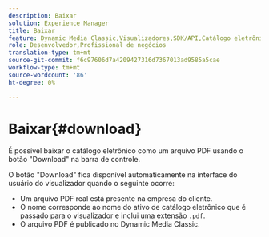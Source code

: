 ```yaml
---
description: Baixar
solution: Experience Manager
title: Baixar
feature: Dynamic Media Classic,Visualizadores,SDK/API,Catálogo eletrônico
role: Desenvolvedor,Profissional de negócios
translation-type: tm+mt
source-git-commit: f6c97606d7a4209427316d7367013ad9585a5cae
workflow-type: tm+mt
source-wordcount: '86'
ht-degree: 0%

---
```



# Baixar{#download}

É possível baixar o catálogo eletrônico como um arquivo PDF usando o botão &quot;Download&quot; na barra de controle.

O botão &quot;Download&quot; fica disponível automaticamente na interface do usuário do visualizador quando o seguinte ocorre:

* Um arquivo PDF real está presente na empresa do cliente.
* O nome corresponde ao nome do ativo de catálogo eletrônico que é passado para o visualizador e inclui uma extensão `.pdf`.
* O arquivo PDF é publicado no Dynamic Media Classic.

